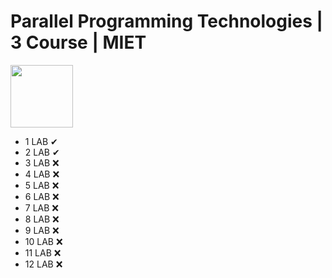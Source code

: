 # Parallel Programming Technologies | 3 Course | MIET
<img src="https://img.shields.io/badge/C%2B%2B-00599C?style=for-the-badge&logo=c%2B%2B&logoColor=white" width="100"/>

- 1 LAB &#10004;
- 2 LAB &#10004;
- 3 LAB :x:
- 4 LAB :x:
- 5 LAB :x:
- 6 LAB :x:
- 7 LAB :x:
- 8 LAB :x:
- 9 LAB :x:
- 10 LAB :x:
- 11 LAB :x:
- 12 LAB :x:
